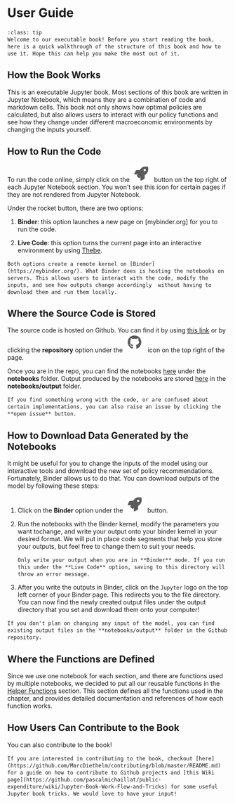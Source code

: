 #  User Guide

```{admonition} Welcome
:class: tip
Welcome to our executable book! Before you start reading the book, here is a quick walkthrough of the structure of this book and how to use it. Hope this can help you make the most out of it.
```

## How the Book Works

This is an executable Jupyter book. Most sections of this book are written in Jupyter Notebook, which means they are a combination of code and markdown cells. This book not only shows how optimal policies are calculated, but also allows users to interact with our policy functions and see how they change under different macroeconomic environments by changing the inputs yourself.

## How to Run the Code

To run the code online, simply click on the ![rocket](../images/rocket_logo.png) button on the top right of each Jupyter Notebook section. You won't see this icon for certain pages if they are not rendered from Jupyter Notebook.

Under the rocket button, there are two options:

1. **Binder**: this option launches a new page on [mybinder.org] for you to run the code.

1. **Live Code**: this option turns the current page into an interactive environment by using [Thebe](https://thebe.readthedocs.io/en/latest/).

```{note}
Both options create a remote kernel on [Binder](https://mybinder.org/). What Binder does is hosting the notebooks on servers. This allows users to interact with the code, modify the inputs, and see how outputs change accordingly  without having to download them and run them locally.
```

## Where the Source Code is Stored

The source code is hosted on Github. You can find it by using [this link](https://github.com/pascalmichaillat/public-expenditure) or by clicking the **repository** option under the ![github](../images/github_logo.png) icon on the top right of the page. 

Once you are in the repo, you can find the notebooks [here](../notebooks) under the **notebooks** folder. Output produced by the notebooks are stored [here](../notebooks/output/) in the **notebooks/output** folder.

```{note}
If you find something wrong with the code, or are confused about certain implementations, you can also raise an issue by clicking the **open issue** button. 
```

## How to Download Data Generated by the Notebooks

It might be useful for you to change the inputs of the model using our interactive tools and download the new set of policy recommendations. Fortunately, Binder allows us to do that. You can download outputs of the model by following these steps: 

1. Click on the **Binder** option  under the ![rocket](../images/rocket_logo.png) button. 

1. Run the notebooks with the Binder kernel, modify the parameters you want tochange, and write your output onto your binder kernel in your desired format. We will put in place code segments that help you store your outputs, but feel free to change them to suit your needs. 
    ```{danger}
    Only write your output when you are in **Binder** mode. If you run this under the **Live Code** option, saving to this directory will throw an error message. 
    ```
1. After you write the outputs in Binder, click on the `Jupyter` logo on the top left corner of your Binder page. This redirects you to the file directory. You can now find the newly created output files under the output directory that you set and download them onto your computer!

```{note}
If you don't plan on changing any input of the model, you can find existing output files in the **notebooks/output** folder in the Github repository.
```

## Where the Functions are Defined

Since we use one notebook for each section, and there are functions used by multiple notebooks, we decided to put all our reusable functions in the [Helper Functions](../notebooks/helpers) section. This section defines all the functions used in the chapter, and provides detailed documentation and references of how each function works. 

## How Users Can Contribute to the Book

You can also contribute to the book! 


```{seealso}
If you are interested in contributing to the book, checkout [here](https://github.com/MarcDiethelm/contributing/blob/master/README.md) for a guide on how to contribute to Github projects and [this Wiki page](https://github.com/pascalmichaillat/public-expenditure/wiki/Jupyter-Book-Work-Flow-and-Tricks) for some useful Jupyter book tricks. We would love to have your input!
```
